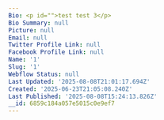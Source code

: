 ```yaml
---
Bio: <p id="">test test 3</p>
Bio Summary: null
Picture: null
Email: null
Twitter Profile Link: null
Facebook Profile Link: null
Name: '1'
Slug: '1'
Webflow Status: null
Last Updated: '2025-08-08T21:01:17.694Z'
Created: '2025-06-23T21:05:08.240Z'
Last Published: '2025-08-08T15:24:13.826Z'
__id: 6859c184a057e5015c0e9ef7
---
```


